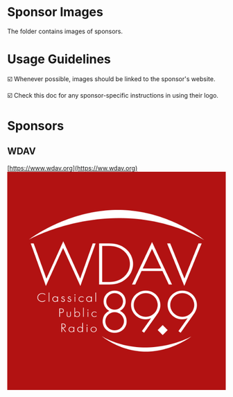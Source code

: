# Sponsor Images

The folder contains images of sponsors.

# Usage Guidelines

☑️ Whenever possible, images should be linked to the sponsor's website.

☑️ Check this doc for any sponsor-specific instructions in using their logo.

# Sponsors

## WDAV

[https://www.wdav.org](https://ww.wdav.org)
![Square](./wdav_square.png)

